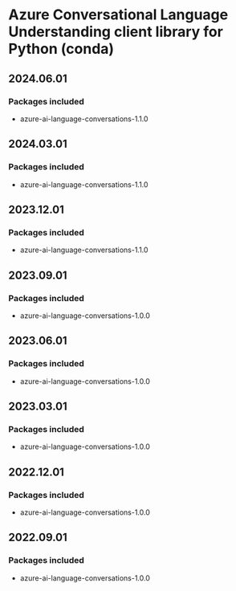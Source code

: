 # Azure Conversational Language Understanding client library for Python (conda)

## 2024.06.01

### Packages included

- azure-ai-language-conversations-1.1.0

## 2024.03.01

### Packages included

- azure-ai-language-conversations-1.1.0

## 2023.12.01

### Packages included

- azure-ai-language-conversations-1.1.0

## 2023.09.01

### Packages included

- azure-ai-language-conversations-1.0.0

## 2023.06.01

### Packages included

- azure-ai-language-conversations-1.0.0

## 2023.03.01

### Packages included

- azure-ai-language-conversations-1.0.0

## 2022.12.01

### Packages included

- azure-ai-language-conversations-1.0.0

## 2022.09.01

### Packages included

- azure-ai-language-conversations-1.0.0
